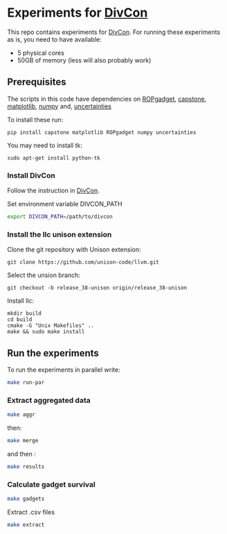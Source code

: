 # Experiments for [DivCon](https://github.com/romits800/divCon)
This repo contains experiments for [DivCon](https://github.com/romits800/divCon).
For running these experiments as is, you need to have available:
* 5 physical cores
* 50GB of memory (less will also probably work)


## Prerequisites

The scripts in this code have dependencies on [ROPgadget](http://shell-storm.org/project/ROPgadget/),
[capstone](https://www.capstone-engine.org/lang_python.html),
[matplotlib](https://matplotlib.org/), 
[numpy](https://numpy.org/) and,
[uncertainties](https://pythonhosted.org/uncertainties/)

To install these run:
```
pip install capstone matplotlib ROPgadget numpy uncertainties
```

You may need to install tk:
```
sudo apt-get install python-tk
```


### Install DivCon

Follow the instruction in [DivCon](https://github.com/romits800/divCon).

Set environment variable DIVCON_PATH

```bash
export DIVCON_PATH=/path/to/divcon
```

### Install the llc unison extension
Clone the git repository with Unison extension:

```
git clone https://github.com/unison-code/llvm.git
```

Select the unsion branch:
```
git checkout -b release_38-unison origin/release_38-unison
```

Install llc:
```
mkdir build
cd build
cmake -G "Unix Makefiles" ..
make && sudo make install
```

## Run the experiments
To run the experiments in parallel write:

```bash
make run-par
```

### Extract aggregated data

```bash
make aggr
```

then:

```bash
make merge
```

and then :

```bash
make results
```


### Calculate gadget survival

```bash
make gadgets
```

Extract .csv files

```bash
make extract
```


